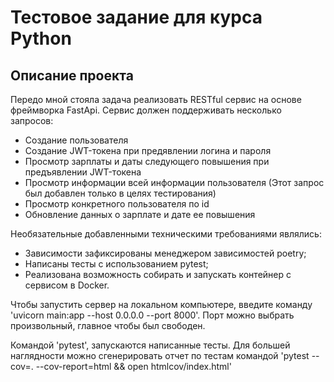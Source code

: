 # Тестовое задание для курса Python 

## Описание проекта

Передо мной стояла задача реализовать RESTful сервис на основе фреймворка FastApi.
Сервис должен поддерживать несколько запросов: 
- Создание пользователя
- Создание JWT-токена при предявлении логина и пароля
- Просмотр зарплаты и даты следующего повышения при предъявлении JWT-токена
- Просмотр информации всей информации пользователя (Этот запрос был добавлен только в целях тестирования)
- Просмотр конкретного пользователя по id
- Обновление данных о зарплате и дате ее повышения

Необязательные добавленными техническими требованиями являлись:
- Зависимости зафиксированы менеджером зависимостей poetry;
- Написаны тесты с использованием pytest;
- Реализована возможность собирать и запускать контейнер с сервисом в Docker.

Чтобы запустить сервер на локальном компьютере, введите команду 'uvicorn main:app --host 0.0.0.0 --port 8000'. 
Порт можно выбрать произвольный, главное чтобы был свободен.

Командой 'pytest', запускаются написанные тесты. 
Для большей наглядности можно сгенерировать отчет по тестам командой 'pytest --cov=. --cov-report=html && open htmlcov/index.html'